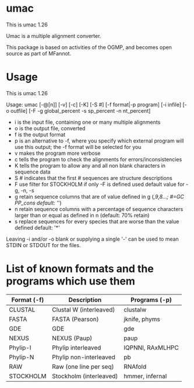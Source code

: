 # umac

This is umac 1.26

Umac is a multiple alignment converter.

This package is based on activities of the OGMP, and becomes open source as part of MFannot.

# Usage

This is umac 1.26

Usage: umac [-@[n]] [-v] [-c] [-K] [-S #] [-f format|-p program] [-i infile] [-o outfile] [-F -g global_percent -s sp_percent -n nt_percent]

- i is the input file, containing one or many multiple alignments
- o is the output file, converted
- f is the output format
- p is an alternative to -f, where you specify which external program will use this output; the -f format will be selected for you
- v makes the program more verbose
- c tells the program to check the alignments for errors/inconsistencies
- K tells the program to allow any and all non blank characters in sequence data
- S # indicates that the first # sequences are structure descriptions
- F use filter for STOCKHOLM if only -F is defined used default value for -g, -n, -s
- g retain sequence columns that are of value defined in g (*,9,8...;  #=GC PP_cons default: '*')
- n retain sequence columns with a percentage of sequence characters larger than or equal as defined in n (default: 70% retain)
- s replace sequences for every species that are worse than the value defined default: '*'

Leaving -i and/or -o blank or supplying a single '-' can be used
to mean STDIN or STDOUT for the files.

# List of known formats and the programs which use them

Format (-f) | Description | Programs (-p)
------------|-------------|---------------
CLUSTAL     | Clustal W (interleaved) |  clustalw
FASTA       | FASTA (Pearson)         |  jknife, phyms
GDE         | GDE                     |  gde
NEXUS       | NEXUS (Paup)            |  paup
Phylip-I    | Phylip interleaved      |  IQPNNI, RAxMLHPC
Phylip-N    | Phylip non-interleaved  |  pb
RAW         | Raw (one line per seq)  |  RNAfold
STOCKHOLM   | Stockholm (interleaved) |  hmmer, infernal

